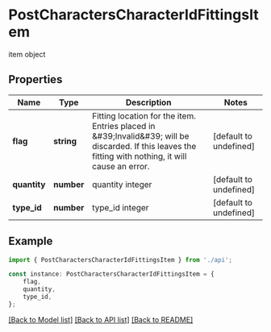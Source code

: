 # PostCharactersCharacterIdFittingsItem

item object

## Properties

Name | Type | Description | Notes
------------ | ------------- | ------------- | -------------
**flag** | **string** | Fitting location for the item. Entries placed in \&#39;Invalid\&#39; will be discarded. If this leaves the fitting with nothing, it will cause an error. | [default to undefined]
**quantity** | **number** | quantity integer | [default to undefined]
**type_id** | **number** | type_id integer | [default to undefined]

## Example

```typescript
import { PostCharactersCharacterIdFittingsItem } from './api';

const instance: PostCharactersCharacterIdFittingsItem = {
    flag,
    quantity,
    type_id,
};
```

[[Back to Model list]](../README.md#documentation-for-models) [[Back to API list]](../README.md#documentation-for-api-endpoints) [[Back to README]](../README.md)

